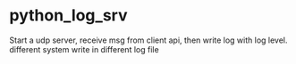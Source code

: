 # python_log_srv
Start a udp server, receive msg from client api, then write log with log level. different system write in different log file
